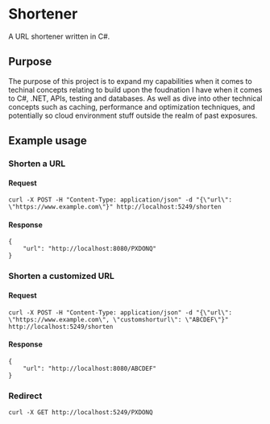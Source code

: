 # Shortener

A URL shortener written in C#.

## Purpose

The purpose of this project is to expand my capabilities when it comes to techinal concepts relating to build upon the foudnation I have when it comes to C#, .NET, APIs, testing and databases. As well as dive into other technical concepts such as caching, performance and optimization techniques, and potentially so cloud environment stuff outside the realm of past exposures.

## Example usage

### Shorten a URL

#### Request

```
curl -X POST -H "Content-Type: application/json" -d "{\"url\": \"https://www.example.com\"}" http://localhost:5249/shorten
```

#### Response

```
{
    "url": "http://localhost:8080/PXDONQ"
}
```

### Shorten a customized URL

#### Request

```
curl -X POST -H "Content-Type: application/json" -d "{\"url\": \"https://www.example.com\", \"customshorturl\": \"ABCDEF\"}" http://localhost:5249/shorten
```

#### Response

```
{
    "url": "http://localhost:8080/ABCDEF"
}
```

### Redirect

```
curl -X GET http://localhost:5249/PXDONQ
```
